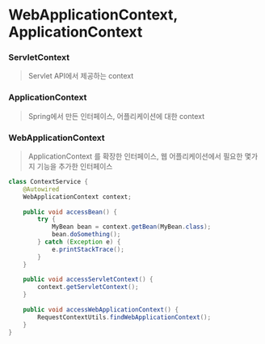 # WebApplicationContext, ApplicationContext

### ServletContext
> Servlet API에서 제공하는 context

### ApplicationContext
> Spring에서 만든 인터페이스, 어플리케이션에 대한 context

### WebApplicationContext
> ApplicationContext 를 확장한 인터페이스, 웹 어플리케이션에서 필요한 몇가지 기능을 추가한 인터페이스

```java
class ContextService {
    @Autowired
    WebApplicationContext context;
    
    public void accessBean() {
        try {
            MyBean bean = context.getBean(MyBean.class);
            bean.doSomething();
        } catch (Exception e) {
            e.printStackTrace();
        }
    }
    
    public void accessServletContext() {
        context.getServletContext();
    }
    
    public void accessWebApplicationContext() {
        RequestContextUtils.findWebApplicationContext();
    }
}
```